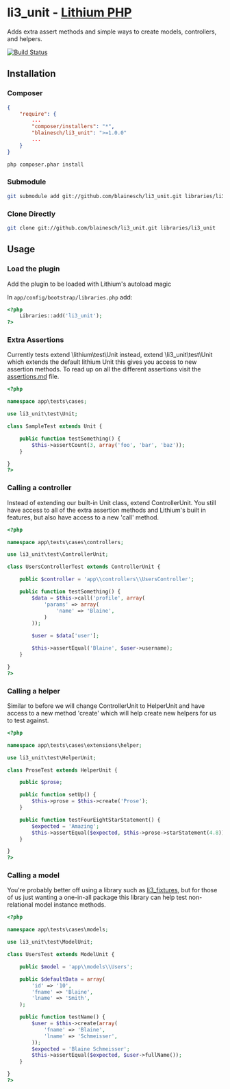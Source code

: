 # li3_unit - [Lithium PHP](http://lithify.me)

Adds extra assert methods and simple ways to create models, controllers, and helpers.

[![Build Status](https://secure.travis-ci.org/BlaineSch/li3_unit.png?branch=master)](http://travis-ci.org/BlaineSch/li3_unit)

## Installation

### Composer
~~~ json
{
    "require": {
        ...
        "composer/installers": "*",
        "blainesch/li3_unit": ">=1.0.0"
        ...
    }
}
~~~
~~~ bash
php composer.phar install
~~~

### Submodule
~~~ bash
git submodule add git://github.com/blainesch/li3_unit.git libraries/li3_unit
~~~

### Clone Directly
~~~ bash
git clone git://github.com/blainesch/li3_unit.git libraries/li3_unit
~~~

## Usage

### Load the plugin

Add the plugin to be loaded with Lithium's autoload magic

In `app/config/bootstrap/libraries.php` add:

~~~ php
<?php
	Libraries::add('li3_unit');
?>
~~~

### Extra Assertions

Currently tests extend \lithium\test\Unit instead, extend \li3_unit\test\Unit which extends the default lithium Unit this gives you access to new assertion methods. To read up on all the different assertions visit the [assertions.md](https://github.com/BlaineSch/li3_unit/blob/master/assertions.md) file.

~~~ php
<?php

namespace app\tests\cases;

use li3_unit\test\Unit;

class SampleTest extends Unit {

	public function testSomething() {
		$this->assertCount(3, array('foo', 'bar', 'baz'));
	}

}
?>
~~~

### Calling a controller
Instead of extending our built-in Unit class, extend ControllerUnit. You still have access to all of the extra assertion methods and Lithium's built in features, but also have access to a new 'call' method.
~~~ php
<?php

namespace app\tests\cases\controllers;

use li3_unit\test\ControllerUnit;

class UsersControllerTest extends ControllerUnit {

	public $controller = 'app\\controllers\\UsersController';

	public function testSomething() {
		$data = $this->call('profile', array(
			'params' => array(
				'name' => 'Blaine',
			)
		));

		$user = $data['user'];

		$this->assertEqual('Blaine', $user->username);
	}

}
?>
~~~

### Calling a helper
Similar to before we will change ControllerUnit to HelperUnit and have access to a new method 'create' which will help create new helpers for us to test against.
~~~ php
<?php

namespace app\tests\cases\extensions\helper;

use li3_unit\test\HelperUnit;

class ProseTest extends HelperUnit {

	public $prose;

	public function setUp() {
		$this->prose = $this->create('Prose');
	}

	public function testFourEightStarStatement() {
		$expected = 'Amazing';
		$this->assertEqual($expected, $this->prose->starStatement(4.8));
	}

}
?>
~~~

### Calling a model
You're probably better off using a library such as [li3_fixtures](https://github.com/daschl/li3_fixtures), but for those of us just wanting a one-in-all package this library can help test non-relational model instance methods.
~~~ php
<?php

namespace app\tests\cases\models;

use li3_unit\test\ModelUnit;

class UsersTest extends ModelUnit {

	public $model = 'app\\models\\Users';

	public $defaultData = array(
		'id' => '10',
		'fname' => 'Blaine',
		'lname' => 'Smith',
	);

	public function testName() {
		$user = $this->create(array(
			'fname' => 'Blaine',
			'lname' => 'Schmeisser',
		));
		$expected = 'Blaine Schmeisser';
		$this->assertEqual($expected, $user->fullName());
	}

}
?>
~~~